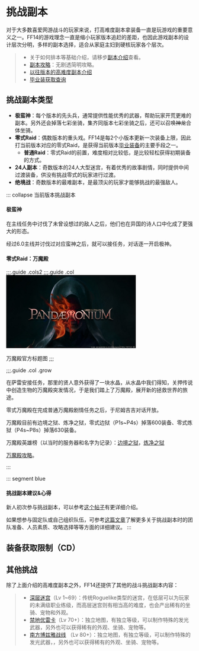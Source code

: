 # 挑战副本
<FloatTOC />
对于大多数喜爱网游战斗的玩家来说，打高难度副本拿装备一直是玩游戏的重要意义之一。FF14的游戏理念一直是缩小玩家版本追赶的差距，也因此游戏副本的设计层次分明，多样的副本选择，适合从家庭主妇到硬核玩家各个层次。

> * 关于如何排本等基础介绍，请移步[副本介绍](/basic/dungeon.md)查看。
> * [副本攻略](/duty/)：无剧透简明攻略。
> * [以往版本的高难度副本介绍](/topic/raid.md)
> * [毕业装获取查询](/basic/bis.md)

## 挑战副本类型

* **极蛮神**：每个版本的先头兵，通常提供性能优秀的武器，帮助玩家开荒更难的副本。另外还会掉落七彩坐骑，集齐同版本七彩坐骑之后，还可以召唤~~神龙~~合体坐骑。
* **零式Raid**：偶数版本的重头戏。FF14是每2个小版本更新一次装备上限，因此打当前版本对应的零式Raid，是获得当前版本[毕业装备](/basic/bis.md)的主要手段之一。
  * **普通Raid**：零式Raid的前置，难度相对比较低，是比较轻松获得初期装备的方式。
* **24人副本**：奇数版本的24人大型迷宫，有着优秀的故事剧情，同时提供中间过渡装备，供没有挑战零式的玩家进行过渡。
* **绝境战**：奇数版本的最难副本，是最顶尖的玩家才能够挑战的最强敌人。

::: collapse 当前版本挑战副本

#### 极蛮神

在主线任务中讨伐了未曾设想过的敌人之后，他们也在异国的诗人口中化成了更强大的形态。

经过6.0主线<quest name="晓月之终途" type="main" />并讨伐过对应蛮神之后，就可以接任务<quest name="知识之都的咏诗之人" type="plus" />，对话逐一开启极神。

#### 零式Raid：万魔殿

;;;.guide .cols2
;;;.guide .col
<img src="./raid.assets/Pandaemonium.jpg" style="width: 350px;"/>

万魔殿官方标题图
;;;

;;;.guide .col .grow

在萨雷安接任务<quest name="水晶中的警告" type="plus" />，那里的贤人意外获得了一块水晶，从水晶中我们得知，关押传说中创造生物的万魔殿突发情况，于是我们踏上了万魔殿，展开新的拯救世界的旅途。

零式万魔殿在完成普通万魔殿剧情任务之后，于尼姆吉吉<Pos name="迷津" :x="8.4" :y="27.4" />对话开放。

万魔殿目前有边境之狱、炼净之狱，零式边狱（P1s~P4s）掉落600装备、零式炼狱（P4s~P8s）掉落630装备。

万魔殿英雄榜（以当时的服务器和名字为记录）：[边境之狱](https://actff1.web.sdo.com/20180525HeroList/index220401.html)，[炼净之狱](https://actff1.web.sdo.com/20180525HeroList/index221229.html)

[万魔殿攻略](/duty/)。

:::

::: segment blue
#### 挑战副本建议&心得

新人初次参与挑战副本，可以参考[这个帖子](https://bbs.nga.cn/read.php?tid=19505257)有更详细介绍。

如果想参与固定队或自己组织队伍，可参考[这篇文章](https://bbs.tggfl.com/topic/4/%E6%8B%82%E6%99%93%E4%B9%8B%E8%AF%97%E7%9A%84%E5%BC%80%E8%8D%92pve%E6%95%99%E6%9D%90-%E7%8C%AE%E7%BB%99%E5%8F%AF%E7%88%B1%E7%9A%84%E4%BD%A0%E4%BB%AC)了解更多关于挑战副本时的团队准备、人员素质、攻略选择等等方面的详细建议。
:::

## 装备获取限制（CD）

<IncludePage file="_includes/basic/restriction.md" />

## 其他挑战

除了上面介绍的高难度副本之外，FF14还提供了其他的战斗挑战副本内容：

> * [深层迷宫](/topic/dd.md)（Lv 1~69）：传统Roguelike类型的迷宫，在低层可以为玩家的未满级职业练级，而高层迷宫则有相当高的难度，也会产出稀有的坐骑、宠物和外观。
> * [禁地优雷卡](/topic/eureka.md)（Lv 70+）：独立地图，有独立等级，可以制作特殊的发光武器，另外也可以获得稀有的外观、坐骑、宠物等。
> * [南方博兹雅战线](0/topic/bozjan.md) （Lv 80+）：独立地图，有独立等级，可以制作特殊的发光武器，，另外也可以获得稀有的外观、坐骑、宠物等。